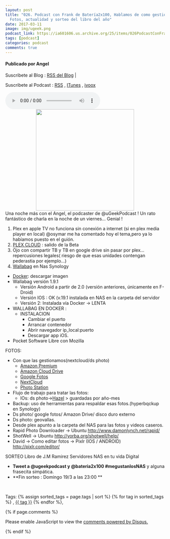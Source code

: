 ```yaml
---
layout: post
title: "026. Podcast con Frank de Batería2x100, Hablamos de como gestionamos nuestras
  Fotos, actualidad y sorteo del libro del año"
date: 2017-03-11
image: img/ugeek.png
podcast_link: https://ia601606.us.archive.org/25/items/026PodcastConFrankDeBatera2x100/%23026%20Podcast%20con%20Frank%20de%20Bater%C3%ADa2x100.mp3
tags: [podcast]
categories: podcast
comments: true
---
```

#### Publicado por Angel

Suscribete al Blog :  [RSS del Blog](http://feeds.feedburner.com/uGeekBlog) |

Suscribete al Podcast :  [RSS](http://feeds.feedburner.com/ugeek) , [ITunes](https://itunes.apple.com/us/podcast/ugeek/id1201421866?mt=2) , [ivoox](https://www.ivoox.com/podcast-ugeek_sq_f1383493_1.html)

<audio controls>
  <source src="https://ia601606.us.archive.org/25/items/026PodcastConFrankDeBatera2x100/%23026%20Podcast%20con%20Frank%20de%20Bater%C3%ADa2x100.mp3" type="audio/mpeg">
Your browser does not support the audio element.
</audio>
<!-- ---------------------------------------------------Pon aquí el audio-------------------------------------------------------- -->

<div class="separator" style="clear: both; text-align: center;"><a href="https://2.bp.blogspot.com/-Fh8iWhAoFho/WMRWCFDeF9I/AAAAAAAAAzU/hQmHwI44sskKw-d0taQGkN8PdlNvcB29gCLcB/s1600/photo_2017-03-11_20-54-19.jpg" imageanchor="1" style="margin-left: 1em; margin-right: 1em;"><img border="0" height="320" src="https://2.bp.blogspot.com/-Fh8iWhAoFho/WMRWCFDeF9I/AAAAAAAAAzU/hQmHwI44sskKw-d0taQGkN8PdlNvcB29gCLcB/s320/photo_2017-03-11_20-54-19.jpg" width="310" /></a></div>Una noche más con el Angel, el podcaster de @uGeekPodcast ! Un rato fantástico de charla en la noche de un viernes… Genial !<br /> <ol><li>Plex en apple TV no funciona sin conexión a internet (si en plex  media player en local) @osymar me ha comentado hoy el tema,pero ya lo  habíamos puesto en el guión. </li><li><a href="https://www.plex.tv/">PLEX CLOUD</a> : salido de la Beta </li><li>Ojo con compartir TB y TB en google drive sin pasar por  plex…repercusiones legales( riesgo de que esas unidades contengan  pederastia por ejemplo…) </li><li><a href="https://www.wallabag.org/">Wallabag</a> en Nas Synology </li></ol><ul><li><a href="https://www.docker.com/">Docker</a>: descargar imagen </li><li>Wallabag versión 1.9.1 <ul><li>Versión Android a partir de 2.0 (versión anteriores, únicamente en F-Droid) </li><li>Versión IOS : OK (v.19.1 instalada en NAS en la carpeta del servidor </li><li>Versión 2: Instalada vía Docker → LENTA </li></ul></li><li>WALLABAG EN DOCKER : <ul><li>INSTALACION <ul><li>Cambiar el puerto </li><li>Arrancar contenedor </li><li>Abrir navegador ip_local:puerto </li><li>Descargar app iOS. </li></ul></li></ul></li><li>Pocket Software Libre con Mozilla </li></ul>FOTOS:<br /> <ul><li>Con que las gestionamos(nextcloud/ds photo) <ul><li><a href="https://www.amazon.es/gp/prime/pipeline/landing?ie=UTF8&amp;*Version*=1&amp;*entries*=0">Amazon Premium</a> </li><li><a href="https://www.amazon.es/clouddrive/home">Amazon Cloud Drive</a> </li><li><a href="https://www.google.com/photos/about/?hl=es">Google Fotos</a> </li><li><a href="https://nextcloud.com/">NextCloud</a> </li><li><a href="http://www.macdrifter.com/2014/04/synology-as-a-private-photo-sharing-service-a-visual-walkthrough.html">Photo Station</a> </li></ul></li><li>Flujo de trabajo para tratar las fotos: <ul><li>IOs: ds photo-&gt;<a href="https://www.noodlesoft.com/">Hazel</a> &gt; guardadas por año-mes </li></ul></li><li>Backup: uso de herramientas para respaldar esas fotos.(hyperbqckup en Synology) </li><li>Ds photo/ google fotos/ Amazon Drive/ disco duro externo </li><li>Ds photo: geovallas. </li><li>Desde plex apunto a la carpeta del NAS para las fotos y videos caseros. </li><li>Rapid Photo Downloader -&gt; Ubuntu <a href="http://www.damonlynch.net/rapid/">http://www.damonlynch.net/rapid/</a> </li><li>ShotWell -&gt; Ubuntu <a href="http://yorba.org/shotwell/help/">http://yorba.org/shotwell/help/</a> </li><li>David -&gt; Como editar fotos -&gt; Pixlr (IOS / ANDROID) <a href="http://pixlr.com/editor/">http://pixlr.com/editor/</a> </li></ul>SORTEO Libro de J.M Ramirez Servidores NAS en tu vida Digital<br /> <ul><li><strong>Tweet a @ugeekpodcast y @bateria2x100 #megustanlosNAS</strong> y alguna frasecita simpática. </li><li>**Fin sorteo : Domingo 19/3 a las 23:00 **</li></ul><br />



<!-- TAGS Y COMENTARIOS -->

Tags: {% assign sorted_tags = page.tags | sort %} {% for tag in sorted_tags %} , <span class="tag"><a href="/search#{{ tag }}">{{ tag }}</a></span> {% endfor %},



{% if page.comments %}
<div id="disqus_thread"></div>
<script>

/**
*  RECOMMENDED CONFIGURATION VARIABLES: EDIT AND UNCOMMENT THE SECTION BELOW TO INSERT DYNAMIC VALUES FROM YOUR PLATFORM OR CMS.
*  LEARN WHY DEFINING THESE VARIABLES IS IMPORTANT: https://disqus.com/admin/universalcode/#configuration-variables*/
/*
var disqus_config = function () {
this.page.url = PAGE_URL;  // Replace PAGE_URL with your page's canonical URL variable
this.page.identifier = PAGE_IDENTIFIER; // Replace PAGE_IDENTIFIER with your page's unique identifier variable
};
*/
(function() { // DON'T EDIT BELOW THIS LINE
var d = document, s = d.createElement('script');
s.src = 'https://https-angelbcn-github-io-ugeek.disqus.com/embed.js';
s.setAttribute('data-timestamp', +new Date());
(d.head || d.body).appendChild(s);
})();
</script>
<noscript>Please enable JavaScript to view the <a href="https://disqus.com/?ref_noscript">comments powered by Disqus.</a></noscript>


{% endif %}
